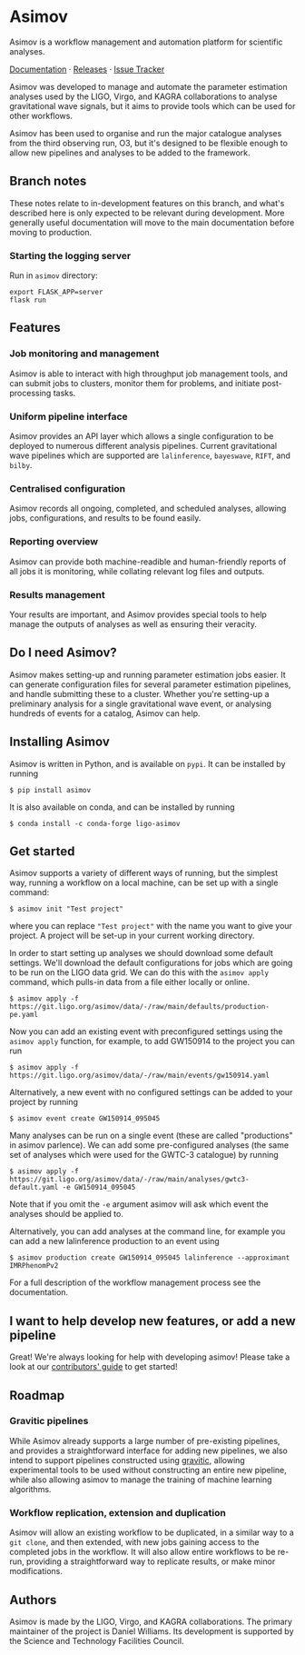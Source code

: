 # Asimov

Asimov is a workflow management and automation platform for scientific analyses.

[Documentation](https://asimov.docs.ligo.org/asimov) · [Releases](https://git.ligo.org/asimov/asimov/-/releases) · [Issue Tracker](https://git.ligo.org/asimov/asimov/-/issues)

Asimov was developed to manage and automate the parameter estimation analyses used by the LIGO, Virgo, and KAGRA collaborations to analyse gravitational wave signals, but it aims to provide tools which can be used for other workflows.

Asimov has been used to organise and run the major catalogue analyses from the third observing run, O3, but it's designed to be flexible enough to allow new pipelines and analyses to be added to the framework.

## Branch notes

These notes relate to in-development features on this branch, and what's described here is only expected to be relevant during development.
More generally useful documentation will move to the main documentation before moving to production.

### Starting the logging server

Run in ``asimov`` directory:

```
export FLASK_APP=server
flask run
```

## Features

### Job monitoring and management

Asimov is able to interact with high throughput job management tools, and can submit jobs to clusters, monitor them for problems, and initiate post-processing tasks.

### Uniform pipeline interface

Asimov provides an API layer which allows a single configuration to be deployed to numerous different analysis pipelines.
Current gravitational wave pipelines which are supported are ``lalinference``, ``bayeswave``, ``RIFT``, and ``bilby``.

### Centralised configuration

Asimov records all ongoing, completed, and scheduled analyses, allowing jobs, configurations, and results to be found easily.

### Reporting overview

Asimov can provide both machine-readible and human-friendly reports of all jobs it is monitoring, while collating relevant log files and outputs.

### Results management

Your results are important, and Asimov provides special tools to help manage the outputs of analyses as well as ensuring their veracity.

## Do I need Asimov?

Asimov makes setting-up and running parameter estimation jobs easier.
It can generate configuration files for several parameter estimation pipelines, and handle submitting these to a cluster.
Whether you're setting-up a preliminary analysis for a single gravitational wave event, or analysing hundreds of events for a catalog, Asimov can help.

## Installing Asimov

Asimov is written in Python, and is available on ``pypi``. 
It can be installed by running
```
$ pip install asimov
```

It is also available on conda, and can be installed by running
```
$ conda install -c conda-forge ligo-asimov
```


## Get started

Asimov supports a variety of different ways of running, but the simplest way, running a workflow on a local machine, can be set up with a single command:

```
$ asimov init "Test project"
```
where you can replace `"Test project"` with the name you want to give your project.
A project will be set-up in your current working directory.

In order to start setting up analyses we should download some default settings.
We'll download the default configurations for jobs which are going to be run on the LIGO data grid.
We can do this with the `asimov apply` command, which pulls-in data from a file either locally or online.

```
$ asimov apply -f https://git.ligo.org/asimov/data/-/raw/main/defaults/production-pe.yaml
```

Now you can add an existing event with preconfigured settings using the `asimov apply` function, for example, to add GW150914 to the project you can run

```
$ asimov apply -f https://git.ligo.org/asimov/data/-/raw/main/events/gw150914.yaml
```

Alternatively, a new event with no configured settings can be added to your project by running

```
$ asimov event create GW150914_095045
```

Many analyses can be run on a single event (these are called "productions" in asimov parlence).
We can add some pre-configured analyses (the same set of analyses which were used for the GWTC-3 catalogue) by running

```
$ asimov apply -f https://git.ligo.org/asimov/data/-/raw/main/analyses/gwtc3-default.yaml -e GW150914_095045
```
Note that if you omit the `-e` argument asimov will ask which event the analyses should be applied to.

Alternatively, you can add analyses at the command line, for example you can add a new lalinference production to an event using
```
$ asimov production create GW150914_095045 lalinference --approximant IMRPhenomPv2
```

For a full description of the workflow management process see the documentation.


## I want to help develop new features, or add a new pipeline

Great! We're always looking for help with developing asimov!
Please take a look at our [contributors' guide](CONTRIBUTING.rst) to get started!


## Roadmap

### Gravitic pipelines

While Asimov already supports a large number of pre-existing pipelines, and provides a straightforward interface for adding new pipelines, we also intend to support pipelines constructed using [gravitic](https://github.com/transientlunatic/gravitic), allowing experimental tools to be used without constructing an entire new pipeline, while also allowing asimov to manage the training of machine learning algorithms.


### Workflow replication, extension and duplication

Asimov will allow an existing workflow to be duplicated, in a similar way to a ``git clone``, and then extended, with new jobs gaining access to the completed jobs in the workflow.
It will also allow entire workflows to be re-run, providing a straightforward way to replicate results, or make minor modifications.


## Authors

Asimov is made by the LIGO, Virgo, and KAGRA collaborations.
The primary maintainer of the project is Daniel Williams.
Its development is supported by the Science and Technology Facilities Council.
